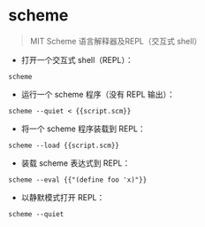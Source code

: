 # scheme

> MIT Scheme 语言解释器及REPL（交互式 shell）

- 打开一个交互式 shell（REPL）：

`scheme`

- 运行一个 scheme 程序（没有 REPL 输出）：

`scheme --quiet < {{script.scm}}`

- 将一个 scheme 程序装载到 REPL：

`scheme --load {{script.scm}}`

- 装载 scheme 表达式到 REPL：

`scheme --eval {{"(define foo 'x)"}}`

- 以静默模式打开 REPL：

`scheme --quiet`

[#]: contributors: ([王興與·區塊鏈·Linux中國])